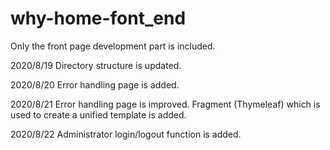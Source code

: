 # why-home-font_end
Only the front page development part is included.

2020/8/19 
Directory structure is updated.

2020/8/20 
Error handling page is added.

2020/8/21 
Error handling page is improved.
Fragment (Thymeleaf) which is used to create a unified template is added.

2020/8/22
Administrator login/logout function is added.

